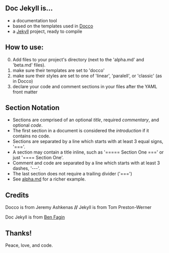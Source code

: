 Doc Jekyll is...
------------
* a documentation tool
* based on the templates used in [Docco](http://jashkenas.github.io/docco/)
* a [Jekyll](http://jekyllrb.com/) project, ready to compile


How to use:
-------------
0. Add files to your project's directory (next to the 'alpha.md' and 'beta.md' files).
1. make sure their templates are set to 'docco'
2. make sure their styles are set to one of 'linear', 'paralell', or 'classic' (as in Docco)
3. declare your code and comment sections in your files after the YAML front matter

Section Notation
---------------
* Sections are comprised of an optional _title_, required _commentary_, and optional _code_.
* The first section in a document is considered the _introduction_ if it contains no code.
* Sections are separated by a line which starts with at least 3 equal signs, '==='.
* A section may contain a title inline, such as '===== Section One ===' or just '==== Section One'.
* Comment and code are separated by a line which starts with at least 3 dashes, '---'.
* The last section does not require a trailing divider ('===')
* See [alpha.md](alpha.md) for a richer example.

## Credits
Docco is from Jeremy Ashkenas **//** Jekyll is from Tom Preston-Werner

Doc Jekyll is from [Ben Fagin](https://github.com/UnquietCode)

## Thanks!
Peace, love, and code.
